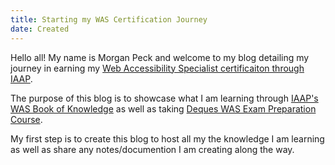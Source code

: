 ```yaml
---
title: Starting my WAS Certification Journey
date: Created
---
```

Hello all! My name is Morgan Peck and welcome to my blog detailing my journey in earning my [Web Accessibility Specialist certificaiton through IAAP](https://www.accessibilityassociation.org/wascertification). 

The purpose of this blog is to showcase what I am learning through [IAAP's WAS Book of Knowledge](https://www.accessibilityassociation.org/resource/WAS_Certification_FInal_2020_FINAL) as well as taking [Deques WAS Exam Preparation Course](https://dequeuniversity.com/curriculum/packages/iaap-was). 

My first step is to create this blog to host all my the knowledge I am learning as well as share any notes/documention I am creating along the way. 



